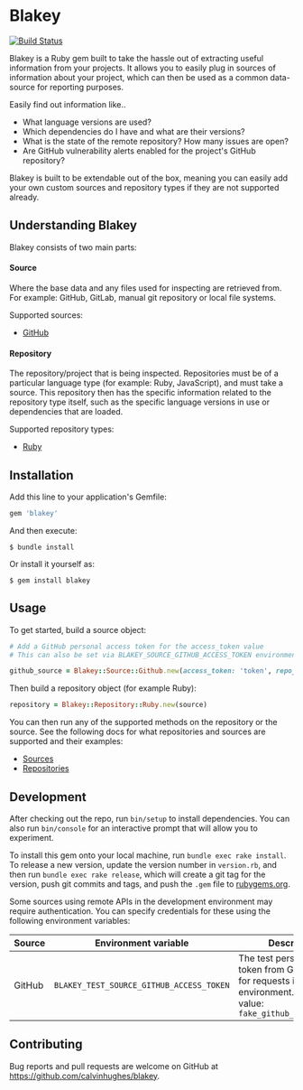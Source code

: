 # Blakey

[![Build Status](https://travis-ci.org/calvinhughes/blakey.svg?branch=main)](https://travis-ci.org/calvinhughes/blakey)

Blakey is a Ruby gem built to take the hassle out of extracting useful information from your projects. It allows you to easily plug in sources of information about your project, which can then be used as a common data-source for reporting purposes.

Easily find out information like..

- What language versions are used?
- Which dependencies do I have and what are their versions?
- What is the state of the remote repository? How many issues are open?
- Are GitHub vulnerability alerts enabled for the project's GitHub repository?

Blakey is built to be extendable out of the box, meaning you can easily add your own custom sources and repository types if they are not supported already.

## Understanding Blakey
Blakey consists of two main parts:

#### Source
Where the base data and any files used for inspecting are retrieved from. For example: GitHub, GitLab, manual git repository or local file systems.

Supported sources:

- [GitHub](/doc/sources/GitHub.md)

#### Repository
The repository/project that is being inspected. Repositories must be of a particular language type (for example: Ruby, JavaScript), and must take a source. This repository then has the specific information related to the repository type itself, such as the specific language versions in use or dependencies that are loaded.

Supported repository types:

- [Ruby](/doc/repositories/Ruby.md)


## Installation

Add this line to your application's Gemfile:

```ruby
gem 'blakey'
```

And then execute:

    $ bundle install

Or install it yourself as:

    $ gem install blakey

## Usage
To get started, build a source object:
```ruby
# Add a GitHub personal access token for the access_token value
# This can also be set via BLAKEY_SOURCE_GITHUB_ACCESS_TOKEN environment variable

github_source = Blakey::Source::Github.new(access_token: 'token', repo_path: 'calvinhughes/blakey')
```

Then build a repository object (for example Ruby):
```ruby
repository = Blakey::Repository::Ruby.new(source)
```

You can then run any of the supported methods on the repository or the source. See the following docs for what repositories and sources are supported and their examples:

- [Sources](/doc/sources)
- [Repositories](/doc/repositories)


## Development

After checking out the repo, run `bin/setup` to install dependencies. You can also run `bin/console` for an interactive prompt that will allow you to experiment.

To install this gem onto your local machine, run `bundle exec rake install`. To release a new version, update the version number in `version.rb`, and then run `bundle exec rake release`, which will create a git tag for the version, push git commits and tags, and push the `.gem` file to [rubygems.org](https://rubygems.org).

Some sources using remote APIs in the development environment may require authentication. You can specify credentials for these using the following environment variables:

| Source | Environment variable                     | Description |
|--------|------------------------------------------|-------------|
| GitHub | `BLAKEY_TEST_SOURCE_GITHUB_ACCESS_TOKEN` | The test personal access token from GitHub used for requests in the test environment. Default value: `fake_github_access_token` |


## Contributing

Bug reports and pull requests are welcome on GitHub at https://github.com/calvinhughes/blakey.

